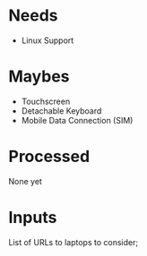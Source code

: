 # Needs
- Linux Support

# Maybes
- Touchscreen
- Detachable Keyboard
- Mobile Data Connection (SIM)

# Processed
None yet

# Inputs
List of URLs to laptops to consider;
